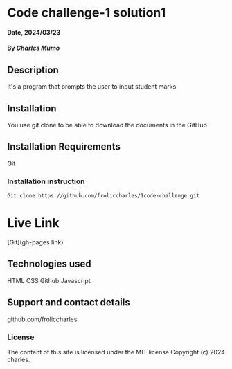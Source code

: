 # Code challenge-1 solution1

#### Date, 2024/03/23

#### By *Charles Mumo*

## Description
It's a program that prompts the user to input student marks. 

## Installation
You use git clone to be able to download the documents in the GitHub

## Installation Requirements
Git

### Installation instruction
```
Git clone https://github.com/froliccharles/1code-challenge.git

```

# Live Link
[Git](gh-pages link)

## Technologies used
HTML
CSS
Github
Javascript

## Support and contact details
github.com/froliccharles

### License
The content of this site is licensed under the MIT license
Copyright (c) 2024 charles.
